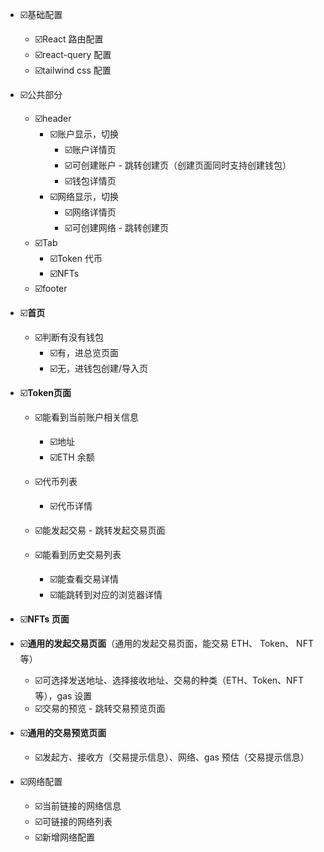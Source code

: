 * ☑️基础配置
  * ☑️React 路由配置
  * ☑️react-query 配置
  * ☑️tailwind css 配置

* ☑️公共部分
  * ☑️header
    * ☑️账户显示，切换
      * ☑️账户详情页
      * ☑️可创建账户 - 跳转创建页（创建页面同时支持创建钱包）
      * ☑️钱包详情页
    * ☑️网络显示，切换
      * ☑️网络详情页
      * ☑️可创建网络 - 跳转创建页
  * ☑️Tab
    * ☑️Token 代币
    * ☑️NFTs
  * ☑️footer

* ☑️**首页**
  * ☑️判断有没有钱包
    * ☑️有，进总览页面
    * ☑️无，进钱包创建/导入页

* ☑️**Token页面**
  * ☑️能看到当前账户相关信息
    * ☑️地址
    * ☑️ETH 余额
  * ☑️代币列表
    * ☑️代币详情

  * ☑️能发起交易 - 跳转发起交易页面
  * ☑️能看到历史交易列表
    * ☑️能查看交易详情
    * ☑️能跳转到对应的浏览器详情
* ☑️**NFTs 页面**
* ☑️**通用的发起交易页面**（通用的发起交易页面，能交易 ETH、 Token、 NFT 等）
  * ☑️可选择发送地址、选择接收地址、交易的种类（ETH、Token、NFT等），gas 设置
  * ☑️交易的预览 - 跳转交易预览页面
* ☑️**通用的交易预览页面**
  * ☑️发起方、接收方（交易提示信息）、网络、gas 预估（交易提示信息）
  
* ☑️网络配置
  * ☑️当前链接的网络信息
  * ☑️可链接的网络列表
  * ☑️新增网络配置

